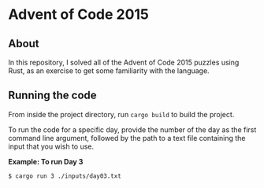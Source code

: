 # Advent of Code 2015

## About

In this repository, I solved all of the Advent of Code 2015 puzzles using Rust, as an exercise to get some familiarity with the language.

## Running the code

From inside the project directory, run `cargo build` to build the project.

To run the code for a specific day, provide the number of the day as the first command line argument, followed by the path to a text file containing the input that you wish to use.

**Example: To run Day 3**

```bash
$ cargo run 3 ./inputs/day03.txt
```
